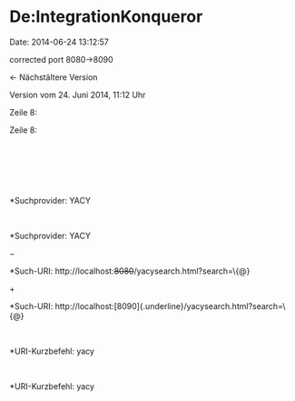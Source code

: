 De:IntegrationKonqueror
=======================

Date: 2014-06-24 13:12:57

corrected port 8080-\>8090

← Nächstältere Version

Version vom 24. Juni 2014, 11:12 Uhr

Zeile 8:

Zeile 8:

 

 

 

<div>

\*Suchprovider: YACY  

</div>

 

<div>

\*Suchprovider: YACY  

</div>

−

<div>

\*Such-URI: http://localhost:~~8080~~/yacysearch.html?search=\\{@}  

</div>

\+

<div>

\*Such-URI:
http://localhost:[8090]{.underline}/yacysearch.html?search=\\{@}  

</div>

 

<div>

\*URI-Kurzbefehl: yacy  

</div>

 

<div>

\*URI-Kurzbefehl: yacy  

</div>

 

 
